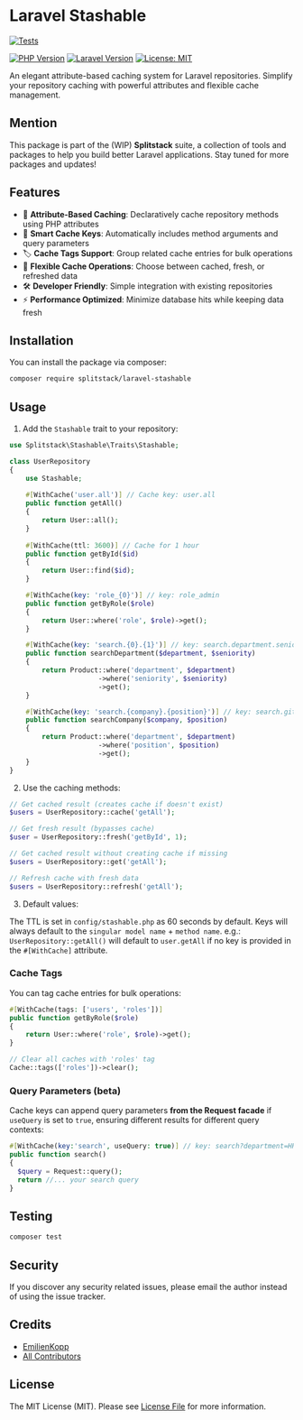 # Laravel Stashable

<!-- [![Latest Version on Packagist](https://img.shields.io/packagist/v/splitstack/laravel-stashable.svg?style=flat-square)](https://packagist.org/packages/splitstack/laravel-stashable) -->
[![Tests](https://img.shields.io/github/actions/workflow/status/splitstack/stashable/run-tests.yml?branch=main&label=tests&style=flat-square)](https://github.com/splitstack/stashable/actions/workflows/run-tests.yml)
<!-- [![Total Downloads](https://img.shields.io/packagist/dt/splitstack/laravel-stashable.svg?style=flat-square)](https://packagist.org/packages/splitstack/laravel-stashable) -->
[![PHP Version](https://img.shields.io/badge/php-%3E%3D8.1-blue?style=flat-square)](https://www.php.net)
[![Laravel Version](https://img.shields.io/badge/laravel-10.x%7C11.x-red?style=flat-square)](https://laravel.com)
[![License: MIT](https://img.shields.io/badge/License-MIT-yellow.svg?style=flat-square)](https://opensource.org/licenses/MIT)

An elegant attribute-based caching system for Laravel repositories. Simplify your repository caching with powerful attributes and flexible cache management.

## Mention

This package is part of the (WIP) **Splitstack** suite, a collection of tools and packages to help you build better Laravel applications. Stay tuned for more packages and updates!

## Features

- 🎯 **Attribute-Based Caching**: Declaratively cache repository methods using PHP attributes
- 🔑 **Smart Cache Keys**: Automatically includes method arguments and query parameters
- 🏷️ **Cache Tags Support**: Group related cache entries for bulk operations
- 🔄 **Flexible Cache Operations**: Choose between cached, fresh, or refreshed data
- 🛠️ **Developer Friendly**: Simple integration with existing repositories
- ⚡ **Performance Optimized**: Minimize database hits while keeping data fresh

## Installation

You can install the package via composer:

```bash
composer require splitstack/laravel-stashable
```

## Usage

1. Add the `Stashable` trait to your repository:

```php
use Splitstack\Stashable\Traits\Stashable;

class UserRepository
{
    use Stashable;
    
    #[WithCache('user.all')] // Cache key: user.all
    public function getAll()
    {
        return User::all();
    }
    
    #[WithCache(ttl: 3600)] // Cache for 1 hour
    public function getById($id)
    {
        return User::find($id);
    }

    #[WithCache(key: 'role_{0}')] // key: role_admin
    public function getByRole($role)
    {
        return User::where('role', $role)->get();
    }

    #[WithCache(key: 'search.{0}.{1}')] // key: search.department.seniority
    public function searchDepartment($department, $seniority)
    {
        return Product::where('department', $department)
                      ->where('seniority', $seniority)
                      ->get();
    }

    #[WithCache(key: 'search.{company}.{position}')] // key: search.github.engineer
    public function searchCompany($company, $position)
    {
        return Product::where('department', $department)
                      ->where('position', $position)
                      ->get();
    }
}
```

2. Use the caching methods:

```php
// Get cached result (creates cache if doesn't exist)
$users = UserRepository::cache('getAll');

// Get fresh result (bypasses cache)
$user = UserRepository::fresh('getById', 1);

// Get cached result without creating cache if missing
$users = UserRepository::get('getAll');

// Refresh cache with fresh data
$users = UserRepository::refresh('getAll');
```

3. Default values:

The TTL is set in `config/stashable.php` as 60 seconds by default.
Keys will always default to the `singular model name` + `method name`.
e.g.: `UserRepository::getAll()` will default to `user.getAll` if no key is provided
in the `#[WithCache]` attribute.


### Cache Tags

You can tag cache entries for bulk operations:

```php
#[WithCache(tags: ['users', 'roles'])]
public function getByRole($role)
{
    return User::where('role', $role)->get();
}

// Clear all caches with 'roles' tag
Cache::tags(['roles'])->clear();
```

### Query Parameters (beta)

Cache keys can append query parameters **from the Request facade** if `useQuery` is set to `true`, 
ensuring different results for different query contexts:

```php
#[WithCache(key:'search', useQuery: true)] // key: search?department=HR&seniority=Junior
public function search()
{
  $query = Request::query();
  return //... your search query
}
```

## Testing

```bash
composer test
```

<!-- ## Contributing

Please see [CONTRIBUTING](CONTRIBUTING.md) for details. -->

## Security

If you discover any security related issues, please email the author instead of using the issue tracker.

## Credits

- [EmilienKopp](https://github.com/EmilienKopp)
- [All Contributors](../../contributors)

## License

The MIT License (MIT). Please see [License File](LICENSE.md) for more information.
